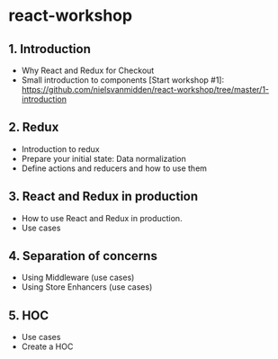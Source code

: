 # react-workshop

## 1. Introduction
* Why React and Redux for Checkout
* Small introduction to components
[Start workshop #1]: https://github.com/nielsvanmidden/react-workshop/tree/master/1-introduction

## 2. Redux
* Introduction to redux
* Prepare your initial state: Data normalization
* Define actions and reducers and how to use them

## 3. React and Redux in production
* How to use React and Redux in production.
* Use cases

## 4. Separation of concerns
* Using Middleware (use cases)
* Using Store Enhancers (use cases)

## 5. HOC
* Use cases
* Create a HOC
